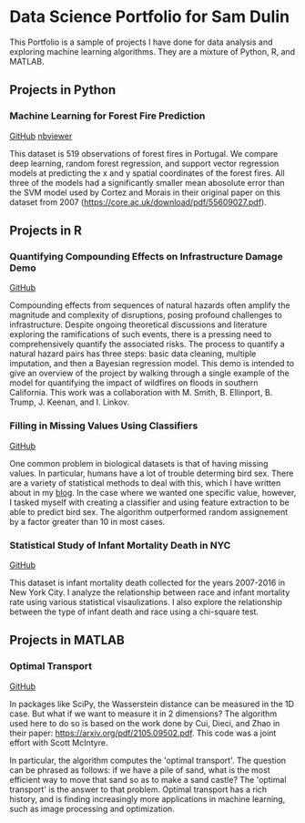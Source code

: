 # Data Science Portfolio for Sam Dulin

This Portfolio is a sample of projects I have done for data analysis and exploring machine learning algorithms. They are a mixture of Python, R, and MATLAB. 

## Projects in Python

### Machine Learning for Forest Fire Prediction
[GitHub](/PythonProjects/forest_fires.ipynb)
[nbviewer](https://nbviewer.org/github/samdulin/DataSciencePortfolio/blob/main/PythonProjects/forest_fires.ipynb)

This dataset is 519 observations of forest fires in Portugal. We compare deep learning, random forest regression, and support vector regression models at predicting the x and y spatial coordinates of the forest fires. All three of the models had a significantly smaller mean abosolute error than the SVM model used by Cortez and Morais in their original paper on this dataset from 2007 (https://core.ac.uk/download/pdf/55609027.pdf).

## Projects in R

### Quantifying Compounding Effects on Infrastructure Damage Demo
[GitHub](/RProjects/CompoundHazards/compounding_hazards_tutorial.md)

Compounding effects from sequences of natural hazards often amplify the magnitude and complexity of disruptions, posing profound challenges to infrastructure. Despite ongoing theoretical discussions and literature exploring the ramifications of such events, there is a pressing need to comprehensively quantify the associated risks. The process to quantify a natural hazard pairs has three steps: basic data cleaning, multiple imputation, and then a Bayesian regression model. This demo is intended to give an overview of the project by walking through a single example of the model for quantifying the impact of wildfires on floods in southern California. This work was a collaboration with M. Smith, B. Ellinport, B. Trump, J. Keenan, and I. Linkov.

### Filling in Missing Values Using Classifiers
[GitHub](/RProjects/missingValues/missingValues.md)

One common problem in biological datasets is that of having missing values. In particular, humans have a lot of trouble determing bird sex. There are a variety of statistical methods to deal with this, which I have written about in my [blog](https://samdulin.wordpress.com/2024/05/30/missing-data-the-good-the-bad-and-the-ugly/). In the case where we wanted one specific value, however, I tasked myself with creating a classifier and using feature extraction to be able to predict bird sex. The algorithm outperformed random assignement by a factor greater than 10 in most cases.

### Statistical Study of Infant Mortality Death in NYC
[GitHub](/RProjects/InfantMortalityStudy.md)

This dataset is infant mortality death collected for the years 2007-2016 in New York City. I analyze the relationship between race and infant mortality rate using various statistical visaulizations. I also explore the relationship between the type of infant death and race using a chi-square test.

## Projects in MATLAB

### Optimal Transport
[GitHub](/MATLABProjects/BVP_OT_multi.m)

In packages like SciPy, the Wasserstein distance can be measured in the 1D case. But what if we want to measure it in 2 dimensions? The algorithm used here to do so is based on the work done by Cui, Dieci, and Zhao in their paper: https://arxiv.org/pdf/2105.09502.pdf. This code was a joint effort with Scott McIntyre.

In particular, the algorithm computes the 'optimal transport'. The question can be phrased as follows: if we have a pile of sand, what is the most efficient way to move that sand so as to make a sand castle? The 'optimal transport' is the answer to that problem. Optimal transport has a rich history, and is finding increasingly more applications in machine learning, such as image processing and optimization.

